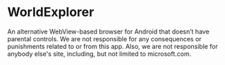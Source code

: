 # WorldExplorer
An alternative WebView-based browser for Android that doesn’t have parental controls.
We are not responsible for any consequences or punishments related to or from this app. Also, we are not responsible for anybody
else's site, including, but not limited to microsoft.com.
